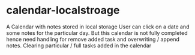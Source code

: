 # calendar-localstroage
A Calendar with notes stored in local storage
User can click on a date and some notes for the particular day.
But this calendar is not fully completed hence need handling for remove added task and overwriting / append notes.
Clearing particular / full tasks added in the calendar
